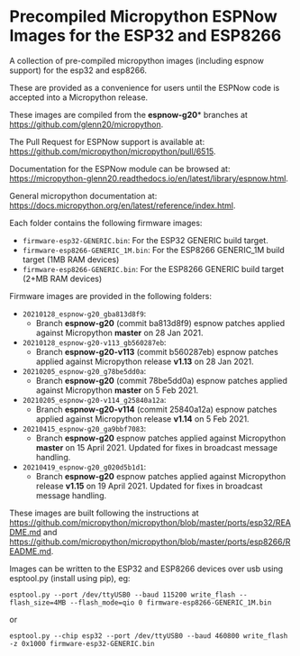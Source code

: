 # Precompiled Micropython ESPNow Images for the ESP32 and ESP8266
A collection of pre-compiled micropython images (including espnow support) for the esp32 and esp8266.

These are provided as a convenience for users until the ESPNow code is accepted into a Micropython release.

These images are compiled from the **espnow-g20*** branches at https://github.com/glenn20/micropython.

The Pull Request for ESPNow support is available at: https://github.com/micropython/micropython/pull/6515.

Documentation for the ESPNow module can be browsed at: https://micropython-glenn20.readthedocs.io/en/latest/library/espnow.html.

General micropython documentation at: https://docs.micropython.org/en/latest/reference/index.html.

Each folder contains the following firmware images:
- `firmware-esp32-GENERIC.bin`: For the ESP32 GENERIC build target.
- `firmware-esp8266-GENERIC_1M.bin`: For the ESP8266 GENERIC_1M build target (1MB RAM devices)
- `firmware-esp8266-GENERIC.bin`: For the ESP8266 GENERIC build target (2+MB RAM devices)

Firmware images are provided in the following folders:
- `20210128_espnow-g20_gba813d8f9`:
  - Branch **espnow-g20** (commit ba813d8f9) espnow patches applied against Micropython **master** on 28 Jan 2021.
- `20210128_espnow-g20-v113_gb560287eb`:
  - Branch **espnow-g20-v113** (commit b560287eb) espnow patches applied against Micropython release **v1.13** on 28 Jan 2021.
- `20210205_espnow-g20_g78be5dd0a`:
  - Branch **espnow-g20** (commit 78be5dd0a) espnow patches applied against Micropython **master** on 5 Feb 2021.
- `20210205_espnow-g20-v114_g25840a12a`:
  - Branch **espnow-g20-v114** (commit 25840a12a) espnow patches applied against Micropython release **v1.14** on 5 Feb 2021.
- `20210415_espnow-g20_ga9bbf7083`:
  - Branch **espnow-g20** espnow patches applied against Micropython **master** on 15 April 2021. Updated for fixes in broadcast message handling.
- `20210419_espnow-g20_g020d5b1d1`:
  - Branch **espnow-g20** espnow patches applied against Micropython release **v1.15** on 19 April 2021. Updated for fixes in broadcast message handling.

These images are built following the instructions at https://github.com/micropython/micropython/blob/master/ports/esp32/README.md and https://github.com/micropython/micropython/blob/master/ports/esp8266/README.md.

Images can be written to the ESP32 and ESP8266 devices over usb using esptool.py (install using pip), eg:

```
esptool.py --port /dev/ttyUSB0 --baud 115200 write_flash --flash_size=4MB --flash_mode=qio 0 firmware-esp8266-GENERIC_1M.bin
```

or

```
esptool.py --chip esp32 --port /dev/ttyUSB0 --baud 460800 write_flash -z 0x1000 firmware-esp32-GENERIC.bin
```
